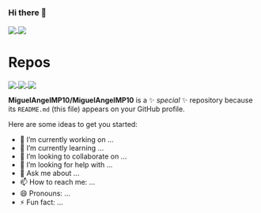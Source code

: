 ### Hi there 👋
<div style="text-align: justify;">
<a href="#" >
  <img align="center" src="https://github-readme-stats.vercel.app/api?username=MiguelAngelMP10&show_icons=true&theme=midnight-purple&card_width=200"/>
</a>

<a href="#">
  <img align="center" src="https://github-readme-stats.vercel.app/api/top-langs/?username=MiguelAngelMP10&show_icons=true&theme=midnight-purple" />
</a>

</div>
<h1>Repos</h1>

<a href="https://github.com/anuraghazra/github-readme-stats">
  <img align="center" src="https://github-readme-stats.vercel.app/api/pin/?username=MiguelAngelMP10&repo=api-laravel-8&theme=jolly" />
</a>
<a href="https://github.com/anuraghazra/convoychat">
  <img align="center" src="https://github-readme-stats.vercel.app/api/pin/?username=MiguelAngelMP10&repo=ejercicio-reactjs-materialize&theme=react" />
</a>
<a href="https://github.com/anuraghazra/convoychat">
  <img align="center" src="https://github-readme-stats.vercel.app/api/pin/?username=MiguelAngelMP10&repo=ejercicio-reactjs-materialize&theme=react" />
</a>

**MiguelAngelMP10/MiguelAngelMP10** is a ✨ _special_ ✨ repository because its `README.md` (this file) appears on your GitHub profile.

Here are some ideas to get you started:

- 🔭 I’m currently working on ...
- 🌱 I’m currently learning ...
- 👯 I’m looking to collaborate on ...
- 🤔 I’m looking for help with ...
- 💬 Ask me about ...
- 📫 How to reach me: ...
- 😄 Pronouns: ...
- ⚡ Fun fact: ...

